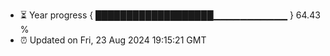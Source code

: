 - ⏳ Year progress { ███████████████████▁▁▁▁▁▁▁▁▁▁▁ } 64.43 %
- ⏰ Updated on Fri, 23 Aug 2024 19:15:21 GMT

